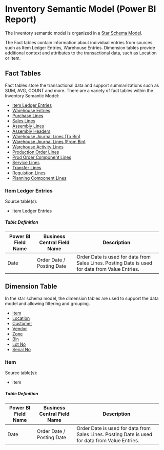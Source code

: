 # Inventory Semantic Model (Power BI Report)

The Inventory semantic model is organized in a [Star Schema Model](https://learn.microsoft.com/en-us/power-bi/guidance/star-schema#star-schema-overview). 

The Fact tables contain information about individual entries from sources such as Item Ledger Entries, Warehouse Entries. Dimension tables provide additional context and attributes to the transactional data, such as Location or Item.

## Fact Tables
Fact tables store the transactional data and support summarizations such as SUM, AVG, COUNT and more. There are a variety of fact tables within the Inventory Semantic Model:
- [Item Ledger Entries](#)
- [Warehouse Entries](#)
- [Purchase Lines](#)
- [Sales Lines](#)
- [Assembly Lines](#)
- [Assembly Headers](#)
- [Warehouse Journal Lines (To Bin)](#)
- [Warehouse Journal Lines (From Bin)](#)
- [Warehouse Activity Lines](#)
- [Production Order Lines](#)
- [Prod Order Component Lines](#)
- [Service Lines](#)
- [Transfer Lines](#)
- [Requistion Lines](#)
- [Planning Component Lines](#)

### Item Ledger Entries
Source table(s):
- Item Ledger Entries

##### Table Definition
 Power BI Field Name | Business Central Field Name | Description |
| ------ | -------------- | ---------- |
| Date | Order Date / Posting Date | Order Date is used for data from Sales Lines. Posting Date is used for data from Value Entries. |

## Dimension Table
In the star schema model, the dimension tables are used to support the data model and allowing filtering and grouping.
- [Item](#)
- [Location](#)
- [Customer](#)
- [Vendor](#)
- [Zone](#)
- [Bin](#)
- [Lot No](#)
- [Serial No](#)

### Item
Source table(s):
- Item

##### Table Definition
 Power BI Field Name | Business Central Field Name | Description |
| ------ | -------------- | ---------- |
| Date | Order Date / Posting Date | Order Date is used for data from Sales Lines. Posting Date is used for data from Value Entries. |